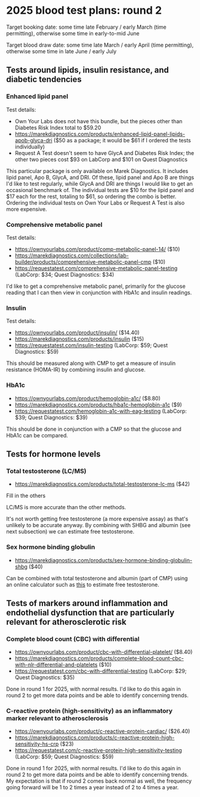 # 2025 blood test plans: round 2

Target booking date: some time late February / early March (time
permitting), otherwise some time in early-to-mid June

Target blood draw date: some time late March / early April (time
permitting), otherwise some time in late June / early July

## Tests around lipids, insulin resistance, and diabetic tendencies

### Enhanced lipid panel

Test details:

* Own Your Labs does not have this bundle, but the pieces other than Diabetes Risk Index total to $59.20
* https://marekdiagnostics.com/products/enhanced-lipid-panel-lipids-apob-glyca-dri ($50 as a package; it would be $61 if I ordered the tests individually)
* Request A Test doesn't seem to have GlycA and Diabetes Risk Index; the other two pieces cost $93 on LabCorp and $101 on Quest Diagnostics

This particular package is only available on Marek Diagnostics. It
includes lipid panel, Apo B, GlycA, and DRI. Of these, lipid panel and
Apo B are things I'd like to test regularly, while GlycA and DRI are
things I would like to get an occasional benchmark of. The individual
tests are $10 for the lipid panel and $17 each for the rest, totaling
to $61, so ordering the combo is better. Ordering the individual tests
on Own Your Labs or Request A Test is also more expensive.

### Comprehensive metabolic panel

Test details:

* https://ownyourlabs.com/product/comp-metabolic-panel-14/ ($10)
* https://marekdiagnostics.com/collections/lab-builder/products/comprehensive-metabolic-panel-cmp ($10)
* https://requestatest.com/comprehensive-metabolic-panel-testing (LabCorp: $34; Quest Diagnostics: $34)

I'd like to get a comprehensive metabolic panel, primarily for the
glucose reading that I can then view in conjunction with HbA1c and
insulin readings.

### Insulin

Test details:

* https://ownyourlabs.com/product/insulin/ ($14.40)
* https://marekdiagnostics.com/products/insulin ($15)
* https://requestatest.com/insulin-testing (LabCorp: $59; Quest Diagnostics: $59)

This should be measured along with CMP to get a measure of insulin
resistance (HOMA-IR) by combining insulin and glucose.

### HbA1c

* https://ownyourlabs.com/product/hemoglobin-a1c/ ($8.80)
* https://marekdiagnostics.com/products/hba1c-hemoglobin-a1c ($9)
* https://requestatest.com/hemoglobin-a1c-with-eag-testing (LabCorp: $39; Quest Diagnostics: $39)

This should be done in conjunction with a CMP so that the glucose and
HbA1c can be compared.

## Tests for hormone levels

### Total testosterone (LC/MS)

* https://marekdiagnostics.com/products/total-testosterone-lc-ms ($42)

Fill in the others

LC/MS is more accurate than the other methods.

It's not worth getting free testosterone (a more expensive assay) as
that's unlikely to be accurate anyway. By combining with SHBG and
albumin (see next subsection) we can estimate free testosterone.

### Sex hormone binding globulin

* https://marekdiagnostics.com/products/sex-hormone-binding-globulin-shbg ($40)

Can be combined with total testosterone and albumin (part of CMP)
using an online calculator such as
[this](https://www.mdapp.co/free-and-bioavailable-testosterone-calculator-544/)
to estimate free testosterone.

## Tests of markers around inflammation and endothelial dysfunction that are particularly relevant for atherosclerotic risk

### Complete blood count (CBC) with differential

* https://ownyourlabs.com/product/cbc-with-differential-platelet/ ($8.40)
* https://marekdiagnostics.com/products/complete-blood-count-cbc-with-nlr-differential-and-platelets ($10)
* https://requestatest.com/cbc-with-differential-testing (LabCorp: $29; Quest Diagnostics: $35)

Done in round 1 for 2025, with normal results. I'd like to do this
again in round 2 to get more data points and be able to identify
concerning trends.

### C-reactive protein (high-sensitivity) as an inflammatory marker relevant to atherosclerosis

* https://ownyourlabs.com/product/c-reactive-protein-cardiac/ ($26.40)
* https://marekdiagnostics.com/products/c-reactive-protein-high-sensitivity-hs-crp ($23)
* https://requestatest.com/c-reactive-protein-high-sensitivity-testing (LabCorp: $59; Quest Diagnostics: $59)

Done in round 1 for 2025, with normal results. I'd like to do this
again in round 2 to get more data points and be able to identify
concerning trends. My expectation is that if round 2 comes back normal
as well, the frequency going forward will be 1 to 2 times a year
instead of 2 to 4 times a year.
